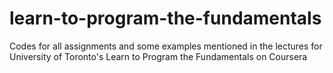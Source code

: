 # learn-to-program-the-fundamentals
Codes for all assignments and some examples mentioned in the lectures for University of Toronto's Learn to Program the Fundamentals on Coursera
